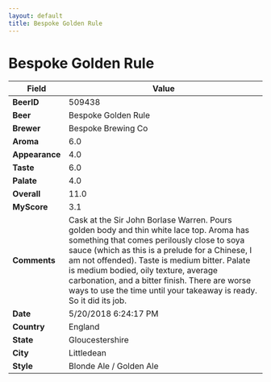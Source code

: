 ```yaml
---
layout: default
title: Bespoke Golden Rule
---
```


# Bespoke Golden Rule

| Field         | Value     |
|---------------|-----------|
| **BeerID** | 509438 |
| **Beer** | Bespoke Golden Rule |
| **Brewer** | Bespoke Brewing Co |
| **Aroma** | 6.0 |
| **Appearance** | 4.0 |
| **Taste** | 6.0 |
| **Palate** | 4.0 |
| **Overall** | 11.0 |
| **MyScore** | 3.1 |
| **Comments** | Cask at the Sir John Borlase Warren. Pours golden body and thin white lace top. Aroma has something that comes perilously close to soya sauce &#40;which as this is a prelude for a Chinese, I am not offended&#41;. Taste is medium bitter. Palate is medium bodied, oily texture, average carbonation, and a bitter finish. There are worse ways to use the time until your takeaway is ready. So it did its job. |
| **Date** | 5/20/2018 6:24:17 PM |
| **Country** | England |
| **State** | Gloucestershire |
| **City** | Littledean |
| **Style** | Blonde Ale / Golden Ale |
